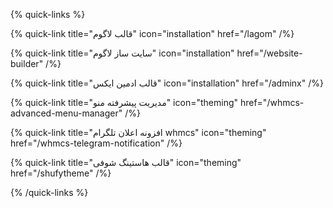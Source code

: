 <!-- {% callout type="note" %}
به دلیل اینکود بودن فایل های محصول، افزونه **Sodium** باید در هاست شما فعال باشد. [نحوه فعالسازی](/sodium/)

{% /callout %} -->

{% quick-links %}

{% quick-link title="قالب لاگوم" icon="installation" href="/lagom"  /%}

{% quick-link title="سایت ساز لاگوم" icon="installation" href="/website-builder"  /%}

{% quick-link title="قالب ادمین ایکس" icon="installation" href="/adminx"  /%}

{% quick-link title="مدیریت پیشرفته منو" icon="theming" href="/whmcs-advanced-menu-manager" /%}

{% quick-link title="افزونه اعلان تلگرام whmcs" icon="theming" href="/whmcs-telegram-notification" /%}

{% quick-link title="قالب هاستینگ شوفی" icon="theming" href="/shufytheme" /%}

{% /quick-links %}
